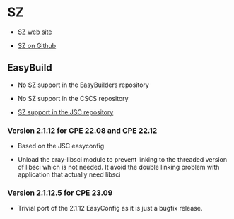 # SZ

-   [SZ web site](https://szcompressor.org)

-   [SZ on Github](https://github.com/szcompressor/SZ)


## EasyBuild

-   No SZ support in the EasyBuilders repository

-   No SZ support in the CSCS repository

-   [SZ support in the JSC repository](https://github.com/easybuilders/JSC/tree/2022/Golden_Repo/s/SZ)


### Version 2.1.12 for CPE 22.08 and CPE 22.12

-   Based on the JSC easyconfig

-   Unload the cray-libsci module to prevent linking to the threaded version of
    libsci which is not needed. It avoid the double linking problem with 
    application that actually need libsci


### Version 2.1.12.5 for CPE 23.09

-   Trivial port of the 2.1.12 EasyConfig as it is just a bugfix release.

